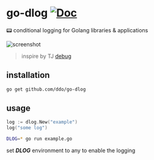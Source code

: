 # go-dlog [![Doc][godoc-img]][godoc-url]
:pager: conditional logging for Golang libraries &amp; applications

![screenshot][screenshot]

> inspire by TJ [debug](https://github.com/visionmedia/debug)

## installation

```sh
go get github.com/ddo/go-dlog
```

## usage

```go
log := dlog.New("example")
log("some log")
```

```sh
DLOG=* go run example.go
```

set ***DLOG*** environment to any to enable the logging

[godoc-img]: https://img.shields.io/badge/godoc-Reference-brightgreen.svg?style=flat-square
[godoc-url]: https://godoc.org/github.com/ddo/go-dlog
[screenshot]: http://i.imgur.com/OTKTP6L.png